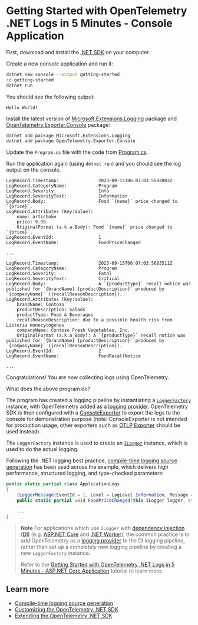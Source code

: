 # Getting Started with OpenTelemetry .NET Logs in 5 Minutes - Console Application

First, download and install the [.NET
SDK](https://dotnet.microsoft.com/download) on your computer.

Create a new console application and run it:

```sh
dotnet new console --output getting-started
cd getting-started
dotnet run
```

You should see the following output:

```text
Hello World!
```

Install the latest version of
[Microsoft.Extensions.Logging](https://www.nuget.org/packages/Microsoft.Extensions.Logging/)
package and
[OpenTelemetry.Exporter.Console](../../../src/OpenTelemetry.Exporter.Console/README.md)
package:

```sh
dotnet add package Microsoft.Extensions.Logging
dotnet add package OpenTelemetry.Exporter.Console
```

Update the `Program.cs` file with the code from [Program.cs](./Program.cs).

Run the application again (using `dotnet run`) and you should see the log output
on the console.

```text
LogRecord.Timestamp:               2023-09-15T06:07:03.5502083Z
LogRecord.CategoryName:            Program
LogRecord.Severity:                Info
LogRecord.SeverityText:            Information
LogRecord.Body:                    Food `{name}` price changed to `{price}`.
LogRecord.Attributes (Key:Value):
    name: artichoke
    price: 9.99
    OriginalFormat (a.k.a Body): Food `{name}` price changed to `{price}`.
LogRecord.EventId:                 1
LogRecord.EventName:               FoodPriceChanged

...

LogRecord.Timestamp:               2023-09-15T06:07:03.5683511Z
LogRecord.CategoryName:            Program
LogRecord.Severity:                Fatal
LogRecord.SeverityText:            Critical
LogRecord.Body:                    A `{productType}` recall notice was published for `{brandName} {productDescription}` produced by `{companyName}` ({recallReasonDescription}).
LogRecord.Attributes (Key:Value):
    brandName: Contoso
    productDescription: Salads
    productType: Food & Beverages
    recallReasonDescription: due to a possible health risk from Listeria monocytogenes
    companyName: Contoso Fresh Vegetables, Inc.
    OriginalFormat (a.k.a Body): A `{productType}` recall notice was published for `{brandName} {productDescription}` produced by `{companyName}` ({recallReasonDescription}).
LogRecord.EventId:                 2
LogRecord.EventName:               FoodRecallNotice

...
```

Congratulations! You are now collecting logs using OpenTelemetry.

What does the above program do?

The program has created a logging pipeline by instantiating a
[`LoggerFactory`](https://docs.microsoft.com/dotnet/api/microsoft.extensions.logging.iloggerfactory)
instance, with OpenTelemetry added as a [logging
provider](https://docs.microsoft.com/dotnet/core/extensions/logging-providers).
OpenTelemetry SDK is then configured with a
[ConsoleExporter](../../../src/OpenTelemetry.Exporter.Console/README.md) to
export the logs to the console for demonstration purpose (note: ConsoleExporter
is not intended for production usage, other exporters such as [OTLP
Exporter](../../../src/OpenTelemetry.Exporter.OpenTelemetryProtocol/README.md)
should be used instead).

The `LoggerFactory` instance is used to create an
[`ILogger`](https://docs.microsoft.com/dotnet/api/microsoft.extensions.logging.ilogger)
instance, which is used to do the actual logging.

Following the .NET logging best practice, [compile-time logging source
generation](https://docs.microsoft.com/dotnet/core/extensions/logger-message-generator)
has been used across the example, which delivers high performance, structured
logging, and type-checked parameters:

```csharp
public static partial class ApplicationLogs
{
    [LoggerMessage(EventId = 1, Level = LogLevel.Information, Message = "Food `{name}` price changed to `{price}`.")]
    public static partial void FoodPriceChanged(this ILogger logger, string name, double price);

    ...
}
```

> **Note**
> For applications which use `ILogger` with [dependency injection
(DI)](https://learn.microsoft.com/dotnet/core/extensions/dependency-injection)
(e.g. [ASP.NET Core](https://learn.microsoft.com/aspnet/core) and [.NET
Worker](https://learn.microsoft.com/dotnet/core/extensions/workers)), the common
practice is to add OpenTelemetry as a [logging
provider](https://docs.microsoft.com/dotnet/core/extensions/logging-providers)
to the DI logging pipeline, rather than set up a completely new logging pipeline
by creating a new `LoggerFactory` instance.
>
> Refer to the [Getting Started with OpenTelemetry .NET Logs in 5 Minutes -
ASP.NET Core Application](../getting-started-aspnetcore/README.md) tutorial to
learn more.

## Learn more

* [Compile-time logging source
  generation](https://docs.microsoft.com/dotnet/core/extensions/logger-message-generator)
* [Customizing the OpenTelemetry .NET SDK](../customizing-the-sdk/README.md)
* [Extending the OpenTelemetry .NET SDK](../extending-the-sdk/README.md)
